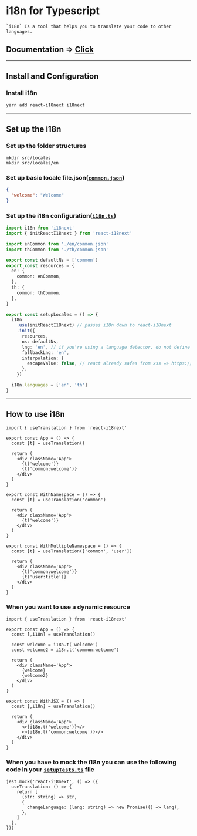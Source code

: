 # i18n for Typescript

```text
`i18n` Is a tool that helps you to translate your code to other languages.
```

## Documentation => [Click](https://www.i18next.com/overview/getting-started)

---

## Install and Configuration

### Install i18n

```sh
yarn add react-i18next i18next
```

---

## Set up the i18n

### Set up the folder structures

```text
mkdir src/locales
mkdir src/locales/en
```

### Set up basic locale file.json([`common.json`](../src/locales/en/common.json))

```json
{
  "welcome": "Welcome"
}
```

### Set up the i18n configuration([`i18n.ts`](../src/locales/i18n.ts))

```ts
import i18n from 'i18next'
import { initReactI18next } from 'react-i18next'

import enCommon from './en/common.json'
import thCommon from './th/common.json'

export const defaultNs = ['common']
export const resources = {
  en: {
    common: enCommon,
  },
  th: {
    common: thCommon,
  },
}

export const setupLocales = () => {
  i18n
    .use(initReactI18next) // passes i18n down to react-i18next
    .init({
      resources,
      ns: defaultNs,
      lng: 'en', // if you're using a language detector, do not define the lng option
      fallbackLng: 'en',
      interpolation: {
        escapeValue: false, // react already safes from xss => https://www.i18next.com/translation-function/interpolation#unescape
      },
    })

  i18n.languages = ['en', 'th']
}
```

---

## How to use i18n

```tsx
import { useTranslation } from 'react-i18next'

export const App = () => {
  const [t] = useTranslation()

  return (
    <div className='App'>
      {t('welcome')}
      {t('common:welcome')}
    </div>
  )
}

export const WithNamespace = () => {
  const [t] = useTranslation('common')

  return (
    <div className='App'>
      {t('welcome')}
    </div>
  )
}

export const WithMultipleNamespace = () => {
  const [t] = useTranslation(['common', 'user'])

  return (
    <div className='App'>
      {t('common:welcome')}
      {t('user:title')}
    </div>
  )
}
```

### When you want to use a dynamic resource

```tsx
import { useTranslation } from 'react-i18next'

export const App = () => {
  const [,i18n] = useTranslation()

  const welcome = i18n.t('welcome')
  const welcome2 = i18n.t('common:welcome')

  return (
    <div className='App'>
      {welcome}
      {welcome2}
    </div>
  )
}

export const WithJSX = () => {
  const [,i18n] = useTranslation()

  return (
    <div className='App'>
      <>{i18n.t('welcome')}</>
      <>{i18n.t('common:welcome')}</>
    </div>
  )
}
```

### When you have to mock the i18n you can use the following code in your [`setupTests.ts`](../src/setupTests.ts) file

```tsx
jest.mock('react-i18next', () => ({
  useTranslation: () => {
    return [
      (str: string) => str,
      {
        changeLanguage: (lang: string) => new Promise(() => lang),
      },
    ]
  },
}))
```
